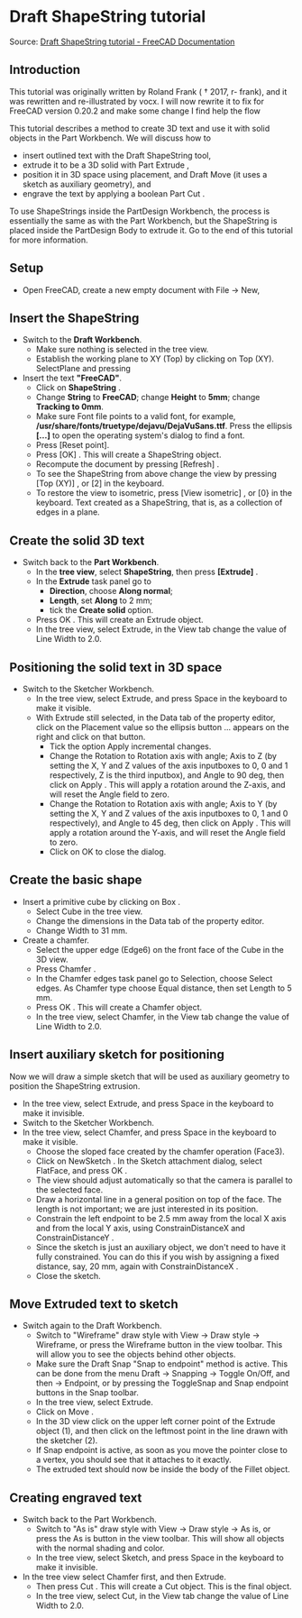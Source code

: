 # Draft ShapeString tutorial

Source: [Draft ShapeString tutorial - FreeCAD Documentation](https://wiki.freecad.org/Draft_ShapeString_tutorial)

## Introduction

This tutorial was originally written by Roland Frank ( † 2017, r-
frank), and it was rewritten and re-illustrated by vocx. I will now rewrite it to fix for FreeCAD version 0.20.2 and make some change I find help the flow

This tutorial describes a method to create 3D text and use it with
solid objects in the Part Workbench. We will discuss how to

* insert outlined text with the Draft ShapeString tool,
* extrude it to be a 3D solid with Part Extrude ,
* position it in 3D space using placement, and Draft Move (it uses a sketch as auxiliary geometry), and 
* engrave the text by applying a boolean Part Cut .

To use ShapeStrings inside the PartDesign Workbench, the process is essentially the same as with the Part Workbench, but the ShapeString is placed inside the PartDesign Body to extrude it. Go to the end of this tutorial for more information.

## Setup

* Open FreeCAD, create a new empty document with File → New, 

## Insert the ShapeString

* Switch to the **Draft Workbench**.
  * Make sure nothing is selected in the tree view.
  * Establish the working plane to XY (Top) by clicking on Top (XY). SelectPlane and pressing
* Insert the text **"FreeCAD"**.
  * Click on **ShapeString** .
  * Change **String** to **FreeCAD**; change **Height** to **5mm**; change **Tracking to 0mm**.
  * Make sure Font file points to a valid font, for example, **/usr/share/fonts/truetype/dejavu/DejaVuSans.ttf**. Press the ellipsis **[...]** to open the operating system's dialog to find a font.
  * Press [Reset point].
  * Press [OK] . This will create a ShapeString object.
  * Recompute the document by pressing [Refresh] .
  * To see the ShapeString from above change the view by pressing [Top (XY)] , or [2] in the keyboard.
  * To restore the view to isometric, press [View isometric] , or [0} in the keyboard. Text created as a ShapeString, that is, as a collection of edges in a plane.

## Create the solid 3D text

* Switch back to the **Part Workbench**.
  * In the **tree view**, select **ShapeString**, then press **[Extrude]** .
  * In the **Extrude** task panel go to 
    * **Direction**, choose **Along normal**;
    * **Length**, set **Along** to 2 mm;
    * tick the **Create solid** option.
  * Press OK . This will create an Extrude object.
  * In the tree view, select Extrude, in the View tab change the value of Line Width to 2.0.

## Positioning the solid text in 3D space

* Switch to the Sketcher Workbench.
  * In the tree view, select Extrude, and press Space in the keyboard to make it visible.
  * With Extrude still selected, in the Data tab of the property editor, click on the Placement value so the ellipsis button ... appears on the right and click on that button.
    * Tick the option Apply incremental changes.
    * Change the Rotation to Rotation axis with angle; Axis to Z (by setting the X, Y and Z values of the axis inputboxes to 0, 0 and 1 respectively, Z is the third inputbox), and Angle to 90 deg, then click on Apply . This will apply a rotation around the Z-axis, and will reset the Angle field to zero.
    * Change the Rotation to Rotation axis with angle; Axis to Y (by setting the X, Y and Z values of the axis inputboxes to 0, 1 and 0 respectively), and Angle to 45 deg, then click on Apply . This will apply a rotation around the Y-axis, and will reset the Angle field to zero.
    * Click on OK to close the dialog.

## Create the basic shape

* Insert a primitive cube by clicking on Box .
  * Select Cube in the tree view.
  * Change the dimensions in the Data tab of the property editor.
  * Change Width to 31 mm.
* Create a chamfer.
  * Select the upper edge (Edge6) on the front face of the Cube in the 3D view.
  * Press Chamfer .
  * In the Chamfer edges task panel go to Selection, choose Select edges. As Chamfer type choose Equal distance, then set Length to 5 mm.
  * Press OK . This will create a Chamfer object.
  * In the tree view, select Chamfer, in the View tab change the value of Line Width to 2.0.

## Insert auxiliary sketch for positioning

Now we will draw a simple sketch that will be used as auxiliary geometry to position the ShapeString extrusion.

* In the tree view, select Extrude, and press Space in the keyboard to make it invisible.
* Switch to the Sketcher Workbench.
* In the tree view, select Chamfer, and press Space in the keyboard to make it visible.
  * Choose the sloped face created by the chamfer operation (Face3).
  * Click on NewSketch . In the Sketch attachment dialog, select FlatFace, and press OK .
  * The view should adjust automatically so that the camera is parallel to the selected face.
  * Draw a horizontal line in a general position on top of the face. The length is not important; we are just interested in its position.
  * Constrain the left endpoint to be 2.5 mm away from the local X axis and from the local Y axis, using ConstrainDistanceX and ConstrainDistanceY .
  * Since the sketch is just an auxiliary object, we don't need to have it fully constrained. You can do this if you wish by assigning a fixed distance, say, 20 mm, again with ConstrainDistanceX .
  * Close the sketch.

## Move Extruded text to sketch

* Switch again to the Draft Workbench.
  * Switch to "Wireframe" draw style with View → Draw style → Wireframe, or press the Wireframe button in the view toolbar. This will allow you to see the objects behind other objects.
  * Make sure the Draft Snap "Snap to endpoint" method is active. This can be done from the menu Draft → Snapping → Toggle On/Off, and then → Endpoint, or by pressing the ToggleSnap and Snap endpoint buttons in the Snap toolbar.
  * In the tree view, select Extrude.
  * Click on Move .
  * In the 3D view click on the upper left corner point of the Extrude object (1), and then click on the leftmost point in the line drawn with the sketcher (2).
  * If Snap endpoint is active, as soon as you move the pointer close to a vertex, you should see that it attaches to it exactly.
  * The extruded text should now be inside the body of the Fillet object.

## Creating engraved text

* Switch back to the Part Workbench.
  * Switch to "As is" draw style with View → Draw style → As is, or press the As is button in the view toolbar. This will show all objects with the normal shading and color.
  * In the tree view, select Sketch, and press Space in the keyboard to make it invisible.
* In the tree view select Chamfer first, and then Extrude.
  * Then press Cut . This will create a Cut object. This is the final object.
  * In the tree view, select Cut, in the View tab change the value of Line Width to 2.0.